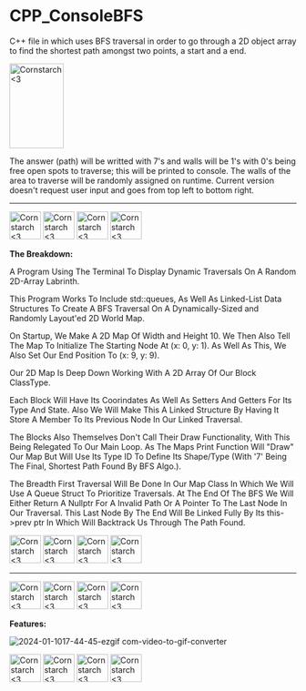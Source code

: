 # CPP_ConsoleBFS
  C++ file in which uses BFS traversal in order to go through a 2D object array to find the shortest path amongst two points, a start and a end.

<img src="https://github.com/Kingerthanu/CPP_ConsoleBFS/assets/76754592/ac29acf7-bb79-45bd-af9e-d2ac70e19bc9" alt="Cornstarch <3" width="95" height="149">

  
  The answer (path) will be writted with 7's and walls will be 1's with 0's being free open spots to traverse; this will be printed to console. The walls of the area to traverse will be randomly assigned on runtime. Current version doesn't request user input and goes from top left to bottom right.


----------------------------------------------

<img src="https://github.com/Kingerthanu/CPP_ConsoleBFS/assets/76754592/0aaaf75b-04e0-41d3-b2b0-12f14e674c2c" alt="Cornstarch <3" width="55" height="49"> <img src="https://github.com/Kingerthanu/CPP_ConsoleBFS/assets/76754592/0aaaf75b-04e0-41d3-b2b0-12f14e674c2c" alt="Cornstarch <3" width="55" height="49"> <img src="https://github.com/Kingerthanu/CPP_ConsoleBFS/assets/76754592/0aaaf75b-04e0-41d3-b2b0-12f14e674c2c" alt="Cornstarch <3" width="55" height="49"> <img src="https://github.com/Kingerthanu/CPP_ConsoleBFS/assets/76754592/0aaaf75b-04e0-41d3-b2b0-12f14e674c2c" alt="Cornstarch <3" width="55" height="49">


**The Breakdown:**

  A Program Using The Terminal To Display Dynamic Traversals On A Random 2D-Array Labrinth. 

 This Program Works To Include std::queues, As Well As Linked-List Data Structures To Create A BFS Traversal On A Dynamically-Sized and Randomly Layout'ed 2D World Map. 

  On Startup, We Make A 2D Map Of Width and Height 10. We Then Also Tell The Map To Initialize The Starting Node At (x: 0, y: 1). As Well As This, We Also Set Our End Position To (x: 9, y: 9).

  Our 2D Map Is Deep Down Working With A 2D Array Of Our Block ClassType. 

  Each Block Will Have Its Coorindates As Well As Setters And Getters For Its Type And State. Also We Will Make This A Linked Structure By Having It Store A Member To Its Previous Node In Our Linked Traversal.

  The Blocks Also Themselves Don't Call Their Draw Functionality, With This Being Relegated To Our Main Loop. As The Maps Print Function Will "Draw" Our Map But Will Use Its Type ID To Define Its Shape/Type (With '7' Being The Final, Shortest Path Found By BFS Algo.).

  The Breadth First Traversal Will Be Done In Our Map Class In Which We Will Use A Queue Struct To Prioritize Traversals. At The End Of The BFS We Will Either Return A Nullptr For A Invalid Path Or A Pointer To The Last Node In Our Traversal. This Last Node By The End Will Be Linked Fully By Its this->prev ptr In Which Will Backtrack Us Through The Path Found.



<img src="https://github.com/Kingerthanu/CPP_ConsoleBFS/assets/76754592/9e848571-cb04-442f-a5b0-364f5f593f45" alt="Cornstarch <3" width="55" height="49"> <img src="https://github.com/Kingerthanu/CPP_ConsoleBFS/assets/76754592/9e848571-cb04-442f-a5b0-364f5f593f45" alt="Cornstarch <3" width="55" height="49"> <img src="https://github.com/Kingerthanu/CPP_ConsoleBFS/assets/76754592/9e848571-cb04-442f-a5b0-364f5f593f45" alt="Cornstarch <3" width="55" height="49"> <img src="https://github.com/Kingerthanu/CPP_ConsoleBFS/assets/76754592/9e848571-cb04-442f-a5b0-364f5f593f45" alt="Cornstarch <3" width="55" height="49">


----------------------------------------------

<img src="https://github.com/Kingerthanu/CPP_ConsoleBFS/assets/76754592/8b74338a-1214-4256-819d-5dd620486861" alt="Cornstarch <3" width="55" height="49"> <img src="https://github.com/Kingerthanu/CPP_ConsoleBFS/assets/76754592/8b74338a-1214-4256-819d-5dd620486861" alt="Cornstarch <3" width="55" height="49"> <img src="https://github.com/Kingerthanu/CPP_ConsoleBFS/assets/76754592/8b74338a-1214-4256-819d-5dd620486861" alt="Cornstarch <3" width="55" height="49"> <img src="https://github.com/Kingerthanu/CPP_ConsoleBFS/assets/76754592/8b74338a-1214-4256-819d-5dd620486861" alt="Cornstarch <3" width="55" height="49">


**Features:**
   
  ![2024-01-1017-44-45-ezgif com-video-to-gif-converter](https://github.com/Kingerthanu/CPP_ConsoleBFS/assets/76754592/e2360d48-6231-44fa-aee8-c035ea878263)


<img src="https://github.com/Kingerthanu/CPP_ConsoleBFS/assets/76754592/e857ed11-ab2b-4cc5-b038-470feb001a61" alt="Cornstarch <3" width="55" height="49"> <img src="https://github.com/Kingerthanu/CPP_ConsoleBFS/assets/76754592/e857ed11-ab2b-4cc5-b038-470feb001a61" alt="Cornstarch <3" width="55" height="49"> <img src="https://github.com/Kingerthanu/CPP_ConsoleBFS/assets/76754592/e857ed11-ab2b-4cc5-b038-470feb001a61" alt="Cornstarch <3" width="55" height="49"> <img src="https://github.com/Kingerthanu/CPP_ConsoleBFS/assets/76754592/e857ed11-ab2b-4cc5-b038-470feb001a61" alt="Cornstarch <3" width="55" height="49">
